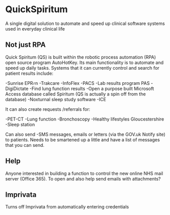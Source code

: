 # QuickSpiritum
A single digital solution to automate and speed up clinical software systems used in everyday clinical life

## Not just RPA
Quick Spiritum (QS) is built within the robotic process automation (RPA) open source program AutoHotKey. Its main functionality is to automate and speed up daily tasks. Systems that it can currently control and search for patient results include:

-Sunrise EPR`r`n
-Trakcare
-InfoFlex 
-PACS 
-Lab results program PAS 
-DigiDictate 
-Find lung function results 
-Open a purpose built Microsoft Access database called Spiritum (QS is actually a spin off from the database) 
-Noxturnal sleep study software 
-ICE 

It can also create requests /referrals for:

-PET-CT
-Lung function
-Bronchoscopy
-Healthy lifestyles Gloucestershire
-Sleep station

Can also send
-SMS messages, emails or letters (via the GOV.uk Notify site) to patients. Needs to be smartened up a little and have a list of messages that you can send.

## Help
Anyone interested in building a function to control the new online NHS
mail server (Office 365). To open and also help send emails with attachments?

## Imprivata
Turns off Imprivata from automatically entering credentials
